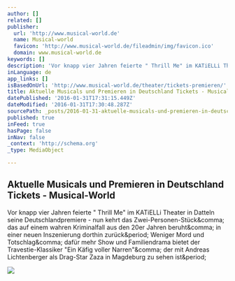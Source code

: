 ```yaml
---
author: []
related: []
publisher:
  url: 'http://www.musical-world.de'
  name: Musical-world
  favicon: 'http://www.musical-world.de/fileadmin/img/favicon.ico'
  domain: www.musical-world.de
keywords: []
description: 'Vor knapp vier Jahren feierte " Thrill Me" im KATiELLi Theater in Datteln seine Deutschlandpremiere - nun kehrt das Zwei-Personen-Stück, das auf einem wahren Kriminalfall aus den 20er Jahren beruht, in einer neuen Inszenierung dorthin zurück. Weniger Mord und Totschlag, dafür mehr Show und Familiendrama bietet der Travestie-Klassiker "Ein Käfig voller Narren", der mit Andreas Lichtenberger als Drag-Star Zaza in Magdeburg zu sehen ist.'
inLanguage: de
app_links: []
isBasedOnUrl: 'http://www.musical-world.de/theater/tickets-premieren/'
title: Aktuelle Musicals und Premieren in Deutschland Tickets - Musical-World
datePublished: '2016-01-31T17:31:15.449Z'
dateModified: '2016-01-31T17:30:48.287Z'
sourcePath: _posts/2016-01-31-aktuelle-musicals-und-premieren-in-deutschland-tickets-mus.md
published: true
inFeed: true
hasPage: false
inNav: false
_context: 'http://schema.org'
_type: MediaObject

---
```

<article style=""><h1>Aktuelle Musicals und Premieren in Deutschland Tickets - Musical-World</h1><p>Vor knapp vier Jahren feierte " Thrill Me" im KATiELLi Theater in Datteln seine Deutschlandpremiere - nun kehrt das Zwei-Personen-Stück&amp;comma; das auf einem wahren Kriminalfall aus den 20er Jahren beruht&amp;comma; in einer neuen Inszenierung dorthin zurück&amp;period; Weniger Mord und Totschlag&amp;comma; dafür mehr Show und Familiendrama bietet der Travestie-Klassiker "Ein Käfig voller Narren"&amp;comma; der mit Andreas Lichtenberger als Drag-Star Zaza in Magdeburg zu sehen ist&amp;period;</p><img src="http://www.musical-world.de/typo3temp/pics/ThrillMeDatteln_9ccf2d1a64.jpg" /></article>